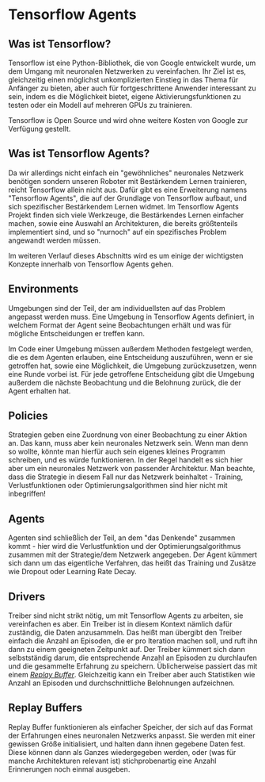 # Tensorflow Agents
## Was ist Tensorflow?
Tensorflow ist eine Python-Bibliothek, die von Google entwickelt wurde, um
dem Umgang mit neuronalen Netzwerken zu vereinfachen. Ihr Ziel ist es, gleichzeitig
einen möglichst unkomplizierten Einstieg in das Thema für Anfänger zu bieten, aber
auch für fortgeschrittene Anwender interessant zu sein, indem es die Möglichkeit bietet,
eigene Aktivierungsfunktionen zu testen oder ein Modell auf mehreren GPUs zu trainieren.

Tensorflow is Open Source und wird ohne weitere Kosten von Google zur Verfügung gestellt.

## Was ist Tensorflow Agents?
Da wir allerdings nicht einfach ein "gewöhnliches" neuronales Netzwerk benötigen sondern
unseren Roboter mit Bestärkendem Lernen trainieren, reicht Tensorflow allein nicht aus.
Dafür gibt es eine Erweiterung namens "Tensorflow Agents", die auf der Grundlage von 
Tensorflow aufbaut, und sich spezifischer Bestärkendem Lernen widmet. Im Tensorflow
Agents Projekt finden sich viele Werkzeuge, die Bestärkendes Lernen einfacher machen,
sowie eine Auswahl an Architekturen, die bereits größtenteils implementiert sind, und
so "nurnoch" auf ein spezifisches Problem angewandt werden müssen.

Im weiteren Verlauf dieses Abschnitts wird es um einige der wichtigsten Konzepte innerhalb
von Tensorflow Agents gehen.

## Environments
Umgebungen sind der Teil, der am individuellsten auf das Problem angepasst werden muss.
Eine Umgebung in Tensorflow Agents definiert, in welchem Format der Agent seine Beobachtungen
erhält und was für mögliche Entscheidungen er treffen kann.

Im Code einer Umgebung müssen außerdem Methoden festgelegt werden, die es dem Agenten erlauben,
eine Entscheidung auszuführen, wenn er sie getroffen hat, sowie eine Möglichkeit, die Umgebung
zurückzusetzen, wenn eine Runde vorbei ist. Für jede getroffene Entscheidung gibt die Umgebung
außerdem die nächste Beobachtung und die Belohnung zurück, die der Agent erhalten hat.

## Policies
Strategien geben eine Zuordnung von einer Beobachtung zu einer Aktion an. Das kann, muss aber
kein neuronales Netzwerk sein. Wenn man denn so wollte, könnte man hierfür auch sein eigenes
kleines Programm schreiben, und es würde funktionieren. In der Regel handelt es sich hier aber
um ein neuronales Netzwerk von passender Architektur. Man beachte, dass die Strategie in diesem
Fall nur das Netzwerk beinhaltet - Training, Verlustfunktionen oder Optimierungsalgorithmen sind
hier nicht mit inbegriffen!

## Agents
Agenten sind schließĺich der Teil, an dem "das Denkende" zusammen kommt - hier wird die Verlustfunktion
und der Optimierungsalgorithmus zusammen mit der Strategie/dem Netzwerk angegeben. Der Agent kümmert sich
dann um das eigentliche Verfahren, das heißt das Training und Zusätze wie Dropout oder Learning Rate Decay.

## Drivers
Treiber sind nicht strikt nötig, um mit Tensorflow Agents zu arbeiten, sie vereinfachen es aber. Ein Treiber
ist in diesem Kontext nämlich dafür zuständig, die Daten anzusammeln. Das heißt man übergibt den Treiber
einfach die Anzahl an Episoden, die er pro Iteration machen soll, und ruft ihn dann zu einem geeigneten
Zeitpunkt auf. Der Treiber kümmert sich dann selbstständig darum, die entsprechende Anzahl an Episoden
zu durchlaufen und die gesammelte Erfahrung zu speichern. Üblicherweise passiert das mit einem _[Replay
Buffer](#replay-buffers)_. 
Gleichzeitig kann ein Treiber aber auch Statistiken wie Anzahl an Episoden und
durchschnittliche Belohnungen aufzeichnen.

## Replay Buffers
Replay Buffer funktionieren als einfacher Speicher, der sich auf das Format der Erfahrungen eines
neuronalen Netzwerks anpasst. Sie werden mit einer gewissen Größe initialisiert, und halten dann
ihnen gegebene Daten fest. Diese können dann als Ganzes wiedergegeben werden, oder (was für manche
Architekturen relevant ist) stichprobenartig eine Anzahl Erinnerungen noch einmal ausgeben.